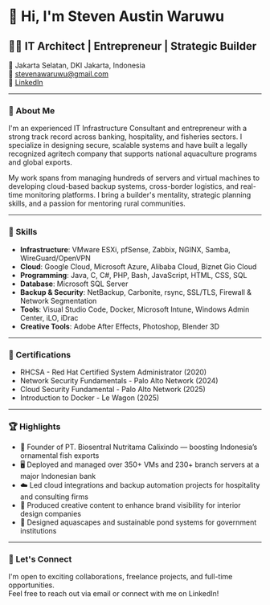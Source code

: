 # 👋 Hi, I'm Steven Austin Waruwu

## 🧑‍💻 IT Architect | Entrepreneur | Strategic Builder

📍 Jakarta Selatan, DKI Jakarta, Indonesia  
📧 stevenawaruwu@gmail.com  
🔗 [LinkedIn](https://www.linkedin.com/in/steven-waruwu)

---

### 📝 About Me

I'm an experienced IT Infrastructure Consultant and entrepreneur with a strong track record across banking, hospitality, and fisheries sectors. I specialize in designing secure, scalable systems and have built a legally recognized agritech company that supports national aquaculture programs and global exports.

My work spans from managing hundreds of servers and virtual machines to developing cloud-based backup systems, cross-border logistics, and real-time monitoring platforms. I bring a builder's mentality, strategic planning skills, and a passion for mentoring rural communities.

---

### 🔧 Skills

- **Infrastructure**: VMware ESXi, pfSense, Zabbix, NGINX, Samba, WireGuard/OpenVPN
- **Cloud**: Google Cloud, Microsoft Azure, Alibaba Cloud, Biznet Gio Cloud
- **Programming**: Java, C, C#, PHP, Bash, JavaScript, HTML, CSS, SQL
- **Database**: Microsoft SQL Server
- **Backup & Security**: NetBackup, Carbonite, rsync, SSL/TLS, Firewall & Network Segmentation
- **Tools**: Visual Studio Code, Docker, Microsoft Intune, Windows Admin Center, iLO, iDrac
- **Creative Tools**: Adobe After Effects, Photoshop, Blender 3D

---

### 🎯 Certifications

- RHCSA - Red Hat Certified System Administrator (2020)
- Network Security Fundamentals - Palo Alto Network (2024)
- Cloud Security Fundamental - Palo Alto Network (2025)
- Introduction to Docker - Le Wagon (2025)

---

### 🏆 Highlights

- 🌱 Founder of PT. Biosentral Nutritama Calixindo — boosting Indonesia’s ornamental fish exports
- 🖥️ Deployed and managed over 350+ VMs and 230+ branch servers at a major Indonesian bank
- ☁️ Led cloud integrations and backup automation projects for hospitality and consulting firms
- 🎥 Produced creative content to enhance brand visibility for interior design companies
- 🐠 Designed aquascapes and sustainable pond systems for government institutions

---

### 🚀 Let's Connect

I'm open to exciting collaborations, freelance projects, and full-time opportunities.  
Feel free to reach out via email or connect with me on LinkedIn!

